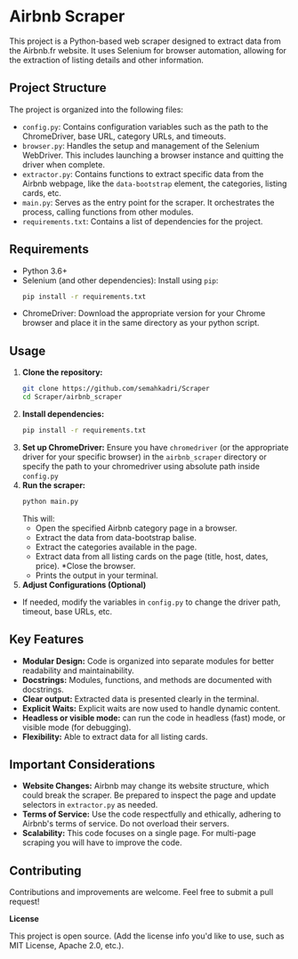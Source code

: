 # Airbnb Scraper

This project is a Python-based web scraper designed to extract data from the Airbnb.fr website. It uses Selenium for browser automation, allowing for the extraction of listing details and other information.

## Project Structure

The project is organized into the following files:

*   `config.py`: Contains configuration variables such as the path to the ChromeDriver, base URL, category URLs, and timeouts.
*   `browser.py`: Handles the setup and management of the Selenium WebDriver. This includes launching a browser instance and quitting the driver when complete.
*   `extractor.py`: Contains functions to extract specific data from the Airbnb webpage, like the `data-bootstrap` element, the categories, listing cards, etc.
*   `main.py`: Serves as the entry point for the scraper. It orchestrates the process, calling functions from other modules.
* `requirements.txt`: Contains a list of dependencies for the project.

## Requirements

*   Python 3.6+
*   Selenium (and other dependencies): Install using `pip`:
    ```bash
    pip install -r requirements.txt
    ```
*   ChromeDriver: Download the appropriate version for your Chrome browser and place it in the same directory as your python script.

## Usage

1.  **Clone the repository:**
    ```bash
    git clone https://github.com/semahkadri/Scraper
    cd Scraper/airbnb_scraper
    ```
2.  **Install dependencies:**
     ```bash
     pip install -r requirements.txt
    ```
3.  **Set up ChromeDriver:** Ensure you have `chromedriver` (or the appropriate driver for your specific browser) in the `airbnb_scraper` directory or specify the path to your chromedriver using absolute path inside `config.py`
4.  **Run the scraper:**
    ```bash
    python main.py
    ```
    This will:
    * Open the specified Airbnb category page in a browser.
    * Extract the data from data-bootstrap balise.
    * Extract the categories available in the page.
    * Extract data from all listing cards on the page (title, host, dates, price).
     *Close the browser.
     * Prints the output in your terminal.
5. **Adjust Configurations (Optional)**

*   If needed, modify the variables in `config.py` to change the driver path, timeout, base URLs, etc.

## Key Features

*   **Modular Design:**  Code is organized into separate modules for better readability and maintainability.
*   **Docstrings:** Modules, functions, and methods are documented with docstrings.
*  **Clear output:** Extracted data is presented clearly in the terminal.
* **Explicit Waits:** Explicit waits are now used to handle dynamic content.
*   **Headless or visible mode:** can run the code in headless (fast) mode, or visible mode (for debugging).
*  **Flexibility:** Able to extract data for all listing cards.

## Important Considerations

*   **Website Changes:**  Airbnb may change its website structure, which could break the scraper. Be prepared to inspect the page and update selectors in `extractor.py` as needed.
*   **Terms of Service:** Use the code respectfully and ethically, adhering to Airbnb's terms of service. Do not overload their servers.
*   **Scalability:** This code focuses on a single page. For multi-page scraping you will have to improve the code.

## Contributing

Contributions and improvements are welcome. Feel free to submit a pull request!

**License**

This project is open source. (Add the license info you'd like to use, such as MIT License, Apache 2.0, etc.).